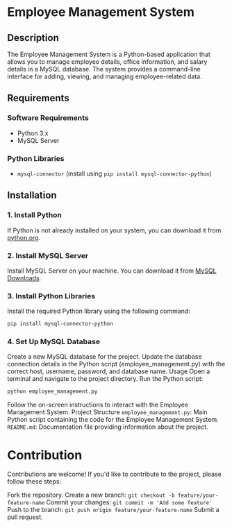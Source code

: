 # Employee Management System

## Description
The Employee Management System is a Python-based application that allows you to manage employee details, office information, and salary details in a MySQL database. The system provides a command-line interface for adding, viewing, and managing employee-related data.

## Requirements

### Software Requirements
- Python 3.x
- MySQL Server

### Python Libraries
- `mysql-connector` (install using `pip install mysql-connector-python`)

## Installation

### 1. Install Python
If Python is not already installed on your system, you can download it from [python.org](https://www.python.org/downloads/).

### 2. Install MySQL Server
Install MySQL Server on your machine. You can download it from [MySQL Downloads](https://dev.mysql.com/downloads/mysql/).

### 3. Install Python Libraries
Install the required Python library using the following command:
```bash
pip install mysql-connector-python
```
### 4. Set Up MySQL Database
Create a new MySQL database for the project.
Update the database connection details in the Python script (employee_management.py) with the correct host, username, password, and database name.
Usage
Open a terminal and navigate to the project directory.
Run the Python script:
```bash
python employee_management.py
```
Follow the on-screen instructions to interact with the Employee Management System.
Project Structure
`employee_management.py`: Main Python script containing the code for the Employee Management System.
`README.md`: Documentation file providing information about the project.
# Contribution
Contributions are welcome! If you'd like to contribute to the project, please follow these steps:

Fork the repository.
Create a new branch: `git checkout -b feature/your-feature-name`
Commit your changes: `git commit -m 'Add some feature'`
Push to the branch: `git push origin feature/your-feature-name`
Submit a pull request.

